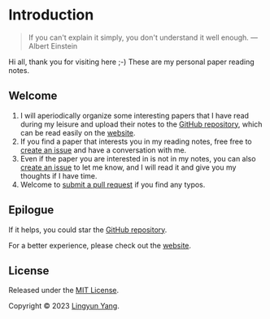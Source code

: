 # Introduction

> If you can't explain it simply, you don't understand it well enough. — Albert Einstein

Hi all, thank you for visiting here ;-) These are my personal paper reading notes.

## Welcome

1. I will aperiodically organize some interesting papers that I have read during my leisure and upload their notes to the [GitHub repository](https://github.com/mental2008/awesome-papers), which can be read easily on the [website](https://paper.lingyunyang.com/).
2. If you find a paper that interests you in my reading notes, free free to [create an issue](https://github.com/mental2008/awesome-papers/issues/new) and have a conversation with me.
3. Even if the paper you are interested in is not in my notes, you can also [create an issue](https://github.com/mental2008/awesome-papers/issues/new) to let me know, and I will read it and give you my thoughts if I have time.
4. Welcome to [submit a pull request](https://github.com/mental2008/awesome-papers/pulls) if you find any typos.

## Epilogue

If it helps, you could star the [GitHub repository](https://github.com/mental2008/awesome-papers).

For a better experience, please check out the [website](https://paper.lingyunyang.com/).

## License

Released under the [MIT License](LICENSE/).

Copyright © 2023 [Lingyun Yang](https://github.com/mental2008).
